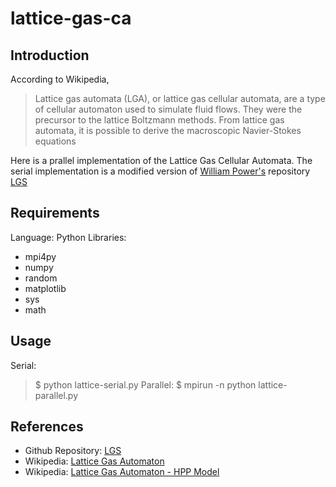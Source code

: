 # lattice-gas-ca

Introduction
------------
According to Wikipedia,
> Lattice gas automata (LGA), or lattice gas cellular automata, are a type of cellular automaton used to simulate fluid flows. They were the precursor to the lattice Boltzmann methods. From lattice gas automata, it is possible to derive the macroscopic Navier-Stokes equations

Here is a prallel implementation of the Lattice Gas Cellular Automata. The serial implementation is a modified version of [William Power's](https://github.com/wpower12) repository [LGS](https://github.com/wpower12/LGS) 

Requirements
------------
Language: Python
Libraries: 
* mpi4py
* numpy
* random 
* matplotlib
* sys
* math

Usage
-----
Serial:
> $ python lattice-serial.py
Parallel:
> $ mpirun -n <number of processes> python lattice-parallel.py

References
----------
* Github Repository: [LGS](https://github.com/wpower12/LGS)
* Wikipedia: [Lattice Gas Automaton](https://en.wikipedia.org/wiki/Lattice_gas_automaton)
* Wikipedia: [Lattice Gas Automaton - HPP Model](https://en.wikipedia.org/wiki/HPP_model)
